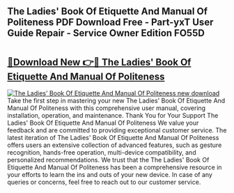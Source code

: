 ## The Ladies' Book Of Etiquette And Manual Of Politeness PDF Download Free - Part-yxT User Guide Repair - Service Owner Edition FO55D

# <h2><a href="http://cf13870.oget.top/?id=The+Ladies%27+Book+Of+Etiquette+And+Manual+Of+Politeness">🔗Download New 👉🔴 The Ladies' Book Of Etiquette And Manual Of Politeness</a></h2>

[![The Ladies' Book Of Etiquette And Manual Of Politeness new download](https://i.imgur.com/5g1atiW.png)](http://cf13870.oget.top/?id=The+Ladies%27+Book+Of+Etiquette+And+Manual+Of+Politeness)
Take the first step in mastering your new The Ladies' Book Of Etiquette And Manual Of Politeness with this comprehensive user manual, covering installation, operation, and maintenance. Thank You for Your Support The Ladies' Book Of Etiquette And Manual Of Politeness We value your feedback and are committed to providing exceptional customer service. The latest iteration of The Ladies' Book Of Etiquette And Manual Of Politeness offers users an extensive collection of advanced features, such as gesture recognition, hands-free operation, multi-device compatibility, and personalized recommendations. We trust that the The Ladies' Book Of Etiquette And Manual Of Politeness has been a comprehensive resource in your efforts to learn the ins and outs of your new device. In case of any queries or concerns, feel free to reach out to our customer service.
